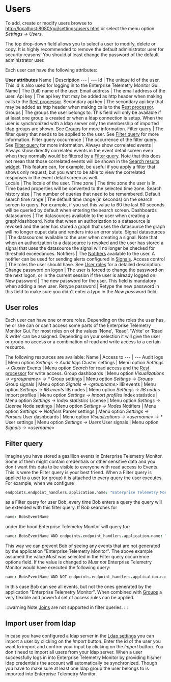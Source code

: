 # Users
To add, create or modify users browse to <http://localhost:8080/gui/settings/users.html> or select the menu option *Settings -> Users*. 

The top drop-down field allows you to select a user to modify, delete or copy. It is highly recommended to remove the default administrator user for security reasons! You should at least change the password of the default administrator user.

Each user can have the following attributes:

**User attributes**
Name | Description
--- | ---
Id | The unique id of the user. This id is also used for logging in to the Enterprise Telemetry Monitor Gui.
Name | The (full) name of the user.
Email address | The email address of the user.
Api key | The api key that may be added as http header when making calls to the [Rest processor](../processing-events/rest-processor.md).
Secondary api key | The secondary api key that may be added as http header when making calls to the [Rest processor](../processing-events/rest-processor.md).
Groups | The groups the user belongs to. This field will only be available if at least one group is created or when a ldap connection is setup. When the user is synchronized with a ldap server only the membership of imported ldap groups are shown. See [Groups](groups.md) for more information.
Filter query | The filter query that needs to be applied to the user. See [Filter query](#filter-query) for more information.
Filter query occurrence | The occurrence of the filter query. See [Filter query](#filter-query) for more information.
Always show correlated events | Always show directly correlated events in the event detail screen even when they normally would be filtered by a [Filter query](#filter-query). Note that this does not mean that those correlated events will be shown in the [Search results widget](../searching/search-result-widget.md). This feature can, for example, be useful if you apply a filter that shows only request, but you want to be able to view the correlated responses in the event detail screen as well.   
Locale | The locale of the user.
Time zone | The time zone the user is in. Time based properties will be converted to the selected time zone.
Search history size | The number of queries that need to be remembered.
Default search time range | The default time range (in seconds) on the search screen to query. For example, if you set this value to 60 the last 60 seconds will be queried by default when entering the search screen.
Dashboards datasources | The datasources available to the user when creating a graph/dashboard. Note that when an authorization to a datasource is revoked and the user has stored a graph that uses the datasource the graph will no longer ouput data and renders into an error state.
Signal datasources | The datasources available to the user when creating a signal. Note that when an authorization to a datasource is revoked and the user has stored a signal that uses the datasource the signal will no longer be checked for threshold exceedances.
Notifiers | The [Notifiers](../administrating/notifiers.md) available to the user. A notifier can be used for sending alerts configured in [Signals](../signals/README.md).
Access control | The roles the user should have. See [User roles](#user-roles) for a detailed description.
Change password on logon | The user is forced to change the password on the next logon, or in the current session if the user is already logged on.
New password | The new password for the user. This field is mandatory when adding a new user.
Retype password | Retype the new password in this field to make sure you didn't enter a typo in the *New password* field.

## User roles
Each user can have one or more roles. Depending on the roles the user has, he or she can or can't access some parts of the Enterprise Telemetry Monitor Gui. For most roles on of the
values 'None', 'Read', 'Write' or 'Read & write' can be assigned. Depending on your selection it will give the user or group no access or a combination of read
and write access to a certain resource.

The following resources are available:
Name | Access to
--- | ---
Audit logs | Menu option *Settings -> Audit logs*
Cluster settings | Menu option *Settings -> Cluster*
Events | Menu option *Search* for read access and the [Rest processor](../processing-events/rest-processor.md) for write access.
Group dashboards | Menu option *Visualizations -> &lt;groupname&gt; -> &#42;*
Group settings | Menu option *Settings -> Groups*
Group signals | Menu option *Signals -> &lt;groupname&gt;*
IIB events | Menu option *Settings -> IIB events*
IIB nodes | Menu option *Settings -> IIB nodes*
Import profiles | Menu option *Settings -> Import profiles*
Index statistics | Menu option *Settings -> Index statistics*
License | Menu option *Settings -> License*
Node settings | Menu option *Settings -> Nodes*
Notifiers | Menu option *Settings -> Notifiers*
Parser settings | Menu option *Settings -> Parsers*
User dashboards | Menu option *Visualizations -> &lt;username&gt; -> &#42;*
User settings | Menu option *Settings -> Users*
User signals | Menu option *Signals -> &lt;username&gt;*

## Filter query
Imagine you have stored a gazillion events in Enterprise Telemetry Monitor. Some of them might contain credentials or other sensitive data and you don't want this data to be visible to everyone with read access to Events. This is were the Filter query is your best friend. When a Filter query is applied to a user (or group) it is attached to every query the user executes. For example, when we configure

```coffeescript
endpoints.endpoint_handlers.application.name: "Enterprise Telemetry Monitor"
```

as a Filter query for user Bob, every time Bob enters a query the query will be extended with this filter query. If Bob searches for

```coffeescript
name: BobsEventName
```

under the hood Enterprise Telemetry Monitor will query for:

```coffeescript
name: BobsEventName AND endpoints.endpoint_handlers.application.name: "Enterprise Telemetry Monitor"
```

This way we can prevent Bob of seeing any events that are not generated by the application "Enterprise Telemetry Monitor".
The above example assumed the value *Must* was selected in the Filter query occurrence options field. If the value is changed to *Must not* Enterprise Telemetry Monitor would have executed the following query:

```coffeescript
name: BobsEventName AND NOT endpoints.endpoint_handlers.application.name: "Enterprise Telemetry Monitor"
```

In this case Bob can see all events, but not the ones generated by the application "Enterprise Telemetry Monitor". When combined with [Groups](groups.md) a very flexible and powerful set of access rules can be applied.

:::warning Note
[Joins](../searching/query-syntax.md#joins) are not supported in filter queries.
:::

## Import user from ldap
In case you have configured a ldap server in the [Ldap settings](cluster.md#ldap-settings) you can import a user by clicking on the *Import* button. Enter the id of the user you want to import and confirm your input by clicking on the *Import* button. You don't need to import all users from your ldap server. When a user successfully logs in into Enterprise Telemetry Monitor by providing his/her ldap credentials the account will automatically be synchronized. Though you have to make sure at least one ldap group the user belongs to is imported into Enterprise Telemetry Monitor.